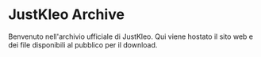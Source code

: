 # JustKleo Archive
Benvenuto nell'archivio ufficiale di JustKleo. Qui viene hostato il sito web e dei file disponibili al pubblico per il download.
